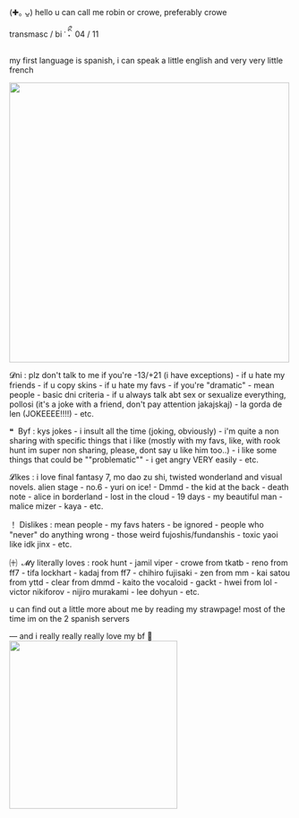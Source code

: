 (✚｡ ᴗ͈)  hello u can call me robin or crowe, preferably crowe

transmasc / bi‎  ་‎   ིྀ˖‎ ‎ 04 / 11

my first language is spanish, i can speak a little english and very very little french
  
<img src=https://files.catbox.moe/b6c8oh.gif width=500 height=500/>

𝓓ni : plz don't talk to me if you're -13/+21 (i have exceptions) - if u hate my friends - if u copy skins - if u hate my favs - if you're "dramatic" - mean people - basic dni criteria - if u always talk abt sex or sexualize everything, pollosi (it's a joke with a friend, don't pay attention jakajskaj) - la gorda de len (JOKEEEE!!!!) - etc. 

❝‎ ‎ Byf : kys jokes - i insult all the time (joking, obviously) -  i'm quite a non sharing with specific things that i like (mostly with my favs, like, with rook hunt im super non sharing, please, dont say u like him too..) - i like some things that could be ""problematic"" - i get angry VERY easily - etc.

𝓛ikes : i love final fantasy 7, mo dao zu shi, twisted wonderland and visual novels. alien stage - no.6 - yuri on ice! - Dmmd - the kid at the back - death note - alice in borderland - lost in the cloud - 19 days - my beautiful man - malice mizer - kaya - etc.

！ Dislikes : mean people - my favs haters - be ignored - people who "never" do anything wrong - those weird fujoshis/fundanshis - toxic yaoi like idk jinx - etc. 

㈩‎ ‎ 𝓜y literally loves : rook hunt - jamil viper - crowe from tkatb - reno from ff7 - tifa lockhart - kadaj from ff7 - chihiro fujisaki - zen from mm - kai satou from yttd - clear from dmmd - kaito the vocaloid - gackt - hwei from lol - victor nikiforov - nijiro murakami - lee dohyun - etc.

u can find out a little more about me by reading my strawpage!
most of the time im on the 2 spanish servers

― and i really really really love my bf 💞
‎ 
‎ 
‎ 
‎
<img src=https://files.catbox.moe/6eksd9.png width=300 height=300/>

